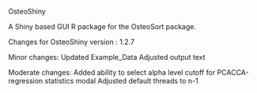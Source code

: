 OsteoShiny

A Shiny based GUI R package for the OsteoSort package.

Changes for OsteoShiny version : 1.2.7


Minor changes:
Updated Example_Data
Adjusted output text

Moderate changes:
Added ability to select alpha level cutoff for PCACCA-regression statistics modal
Adjusted default threads to n-1 